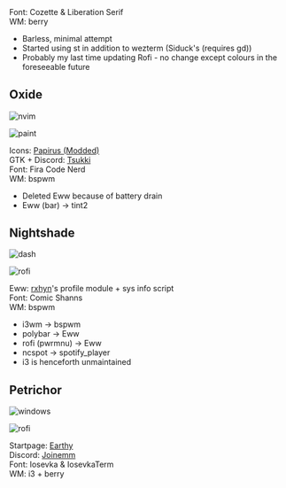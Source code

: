 ## <br>

Font: Cozette & Liberation Serif<br>
WM: berry<br>
- Barless, minimal attempt
- Started using st in addition to wezterm (Siduck's (requires gd))
- Probably my last time updating Rofi - no change except colours in the foreseeable future

## Oxide
![nvim](https://github.com/MujtabaAsim/dots/assets/62666332/1ee8767c-bef9-446e-8e49-fa809e8703bc)

![paint](https://github.com/MujtabaAsim/dots/assets/62666332/d9aab5a1-6e79-436c-b393-6a662877224f)

Icons: [Papirus (Modded)](https://github.com/BattleCh1cken/oxocarbon-papirus-folders)<br>
GTK + Discord: [Tsukki](https://github.com/tsukki9696)<br>
Font: Fira Code Nerd<br>
WM: bspwm<br>
- Deleted Eww because of battery drain
- Eww (bar) -> tint2

## Nightshade
![dash](https://github.com/MujtabaAsim/dots/assets/62666332/c0413b26-3246-4f18-9cfe-b7365ae557f6)

![rofi](https://github.com/MujtabaAsim/dots/assets/62666332/29e67dca-f040-4f90-b827-40950c54aacc)

Eww: [rxhyn](https://github.com/rxyhn/tokyo)'s profile module + sys info script<br>
Font: Comic Shanns<br>
WM: bspwm<br>
- i3wm -> bspwm
- polybar -> Eww
- rofi (pwrmnu) -> Eww
- ncspot -> spotify_player
- i3 is henceforth unmaintained

## Petrichor
![windows](https://github.com/MujtabaAsim/dots/assets/62666332/6e65b87b-da01-4a41-8850-1e681356dc75)

![rofi](https://github.com/MujtabaAsim/dots/assets/62666332/fa36b0b4-44e4-41cd-bde1-9265b4851959)

Startpage: [Earthy](https://github.com/MujtabaAsim/Earthy) <br>
Discord: [Joinemm](https://github.com/joinemm/discord-css/tree/master) <br>
Font: Iosevka & IosevkaTerm<br>
WM: i3 + berry<br>
